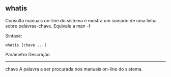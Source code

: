 ## whatis

Consulta manuais on-line do sistema e mostra um sumário de uma linha
sobre palavras-chave. Equivale a man -f

Sintaxe: 

	whatis [chave ...]

Parâmetro Descrição
--------- ---------
chave     A palavra a ser procurada nos manuais on-line
          do sistema.

